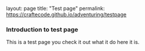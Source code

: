 layout: page
title: "Test page"
permalink: https://craftecode.github.io/adventuring/testpage

### Introduction to test page

This is a test page you check it out what it do here it is. 
